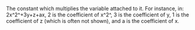 The constant which multiplies the variable attached to it. For instance,
in: 2x^2^+3y+z+ax, 2 is the coefficient of x^2^, 3 is the coefficient of
y, 1 is the coefficient of z (which is often not shown), and a is the
coefficient of x.

